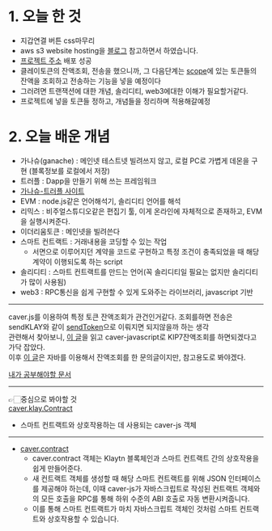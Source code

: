# 1. 오늘 한 것

- 지갑연결 버튼 css마무리 <br />
- aws s3 website hosting을 [블로그](https://youwaytogo.tistory.com/58) 참고하면서 하였습니다. <br />
- [프로젝트 주소](http://klaytn-project.s3-website.ap-northeast-2.amazonaws.com/) 배포 성공 <br />
- 클레이토큰의 잔액조회, 전송을 했으니까, 그 다음단계는 [scope](https://scope.klaytn.com/tokens)에 있는 토큰들의 잔액을 조회하고 전송하는 기능을 넣을 예정이다 <br />
- 그러려면 트랜잭션에 대한 개념, 솔리디티, web3에대한 이해가 필요할거같다. <br />
- 프로젝트에 넣을 토큰들 정하고, 개념들을 정리하며 적용해갈예정 <br />

# 2. 오늘 배운 개념

- 가나슈(ganache) : 메인넷 테스트넷 빌려쓰지 않고, 로컬 PC로 가볍게 데몬을 구현 (블록정보를 로컬에서 저장) <br />
- 트러플 : Dapp을 만들기 위해 쓰는 프레임워크 <br />
- [가나슈-트러플 사이트](https://trufflesuite.com/ganache/) <br />
- EVM : node.js같은 언어해석기, 솔리디티 언어를 해석 <br />
- 리믹스 : 비주얼스튜디오같은 편집기 툴, 이게 온라인에 자체적으로 존재하고, EVM을 실행시켜준다. <br />
- 이더리움토큰 : 메인넷을 빌려쓴다 <br />
- 스마트 컨트랙트 : 거래내용을 코딩할 수 있는 작업 <br />
  - 서면으로 이루어지던 계약을 코드로 구현하고 특정 조건이 충족되었을 때 해당 계약이 이행되도록 하는 script <br />
- 솔리디티 : 스마트 컨트랙트를 만드는 언어(꼭 솔리디티일 필요는 없지만 솔리디티가 많이 사용됨) <br />
- web3 : RPC통신을 쉽게 구현할 수 있게 도와주는 라이브러리, javascript 기반 <br />

<hr />

caver.js를 이용하여 특정 토큰 잔액조회가 관건인거같다. 조회를하면 전송은 sendKLAY와 같이 [sendToken](https://docs.klipwallet.com/a2a-sdk/a2a-sdk-js#prepare.sendtoken)으로 이뤄지면 되지않을까 하는 생각 <br />
관련해서 찾아보니, [이 글](https://forum.klaytn.com/t/scope/2011)을 읽고 caver-javascript로 KIP7잔액조회를 하면되겠다고 가닥 잡았다. <br />
이후 [이 글](https://forum.klaytn.com/t/caver-java-ext-kip7/1077)은 자바를 이용해서 잔액조회를 한 문의글이지만, 참고용도로 봐야겠다. <br />

[내가 공부해야할 문서](https://ko.docs.klaytn.com/dapp/sdk/caver-js/v1.4.1/getting-started_1.4.1) <br />

<hr />

👉🏻중심으로 봐야할 것 <br />
[caver.klay.Contract](https://ko.docs.klaytn.com/dapp/sdk/caver-js/v1.4.1/api-references/caver.klay.contract) <br />

- 스마트 컨트랙트와 상호작용하는 데 사용되는 caver-js 객체 <br />

<hr />

- [caver.contract](https://ko.docs.klaytn.com/dapp/sdk/caver-js/api-references/caver.contract) <br />
  - caver.contract 객체는 Klaytn 블록체인과 스마트 컨트랙트 간의 상호작용을 쉽게 만들어준다. <br />
  - 새 컨트랙트 객체를 생성할 때 해당 스마트 컨트랙트를 위해 JSON 인터페이스를 제공해야 하는데, 이때 caver-js가 자바스크립트로 작성된 컨트랙트 객체와의 모든 호출을 RPC를 통해 하위 수준의 ABI 호출로 자동 변환시켜줍니다. <br />
  - 이를 통해 스마트 컨트랙트가 마치 자바스크립트 객체인 것처럼 스마트 컨트랙트와 상호작용할 수 있습니다. <br />
